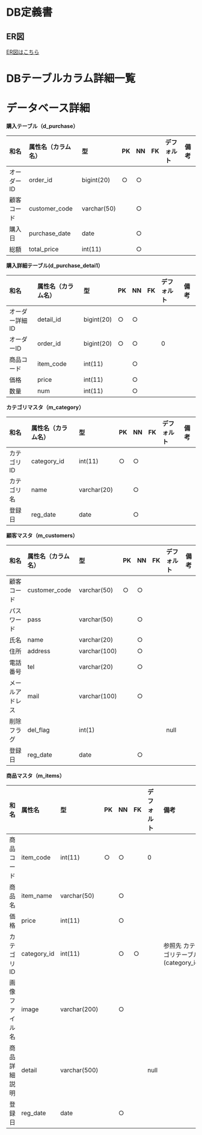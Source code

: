 # DB定義書
## ER図
[ER図はこちら](https://github.com/Aso2001407/2021sys-design/blob/main/ER.md "ER図はこちら")

# DBテーブルカラム詳細一覧

# データベース詳細

**購入テーブル（d_purchase）**

|和名|属性名（カラム名）|型|PK|NN|FK|デフォルト|備考|
|:---|:---|:---|:---|:---|:---|:---|:---|
|オーダーID|order_id|bigint(20)|○|○||||
|顧客コード|customer_code|varchar(50)||○||||
|購入日|purchase_date|date||○||||
|総額|total_price|int(11)||○||||

**購入詳細テーブル(d_purchase_detai1）**

|和名|属性名（カラム名）|型|PK|NN|FK|デフォルト|備考|
|:---|:---|:---|:---|:---|:---|:---|:---|
|オーダー詳細ID|detail_id|bigint(20)|○|○|||
|オーダーID|order_id|bigint(20)|○|○||0|
|商品コード|item_code|int(11)||○|||
|価格|price|int(11)||○|||
|数量|num|int(11)||○|||

**カテゴリマスタ（m_category）**

|和名|属性名（カラム名）|型|PK|NN|FK|デフォルト|備考|
|:---|:---|:---|:---|:---|:---|:---|:---|
|カテゴリID|category_id|int(11)|○|○|||
|カテゴリ名|name|varchar(20)||○|||
|登録日|reg_date|date||○|||

**顧客マスタ（m_customers）**

|和名|属性名（カラム名）|型|PK|NN|FK|デフォルト|備考|
|:---|:---|:---|:---|:---|:---|:---|:---|
|顧客コード|customer_code|varchar(50)|○|○||||
|パスワード|pass|varchar(50)||○||||
|氏名|name|varchar(20)||○||||
|住所|address|varchar(100)||○||||
|電話番号|tel|varchar(20)||○||||
|メールアドレス|mail|varchar(100)||○||||
|削除フラグ|del_flag|int(1)||||null||
|登録日|reg_date|date||○||||

**商品マスタ（m_items）**

|和名|属性名|型|PK|NN|FK|デフォルト|備考|
|:---|:---|:---|:---|:---|:---|:---|:---|
|商品コード|item_code|int(11)|○|○||0||
|商品名|item_name|varchar(50)||○|||
|価格|price|int(11)||○||||
|カテゴリID|category_id|int(11)||○|○||参照先 カテゴリテーブル(category_id)|
|画像ファイル名|image|varchar(200)||○|||
|商品詳細説明|detail|varchar(500)||||null|
|登録日|reg_date|date||○|||
